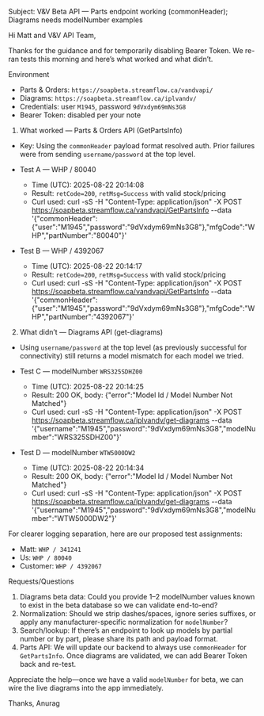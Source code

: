 Subject: V&V Beta API — Parts endpoint working (commonHeader); Diagrams needs modelNumber examples

Hi Matt and V&V API Team,

Thanks for the guidance and for temporarily disabling Bearer Token. We re-ran tests this morning and here’s what worked and what didn’t.

Environment
- Parts & Orders: `https://soapbeta.streamflow.ca/vandvapi/`
- Diagrams: `https://soapbeta.streamflow.ca/iplvandv/`
- Credentials: user `M1945`, password `9dVxdym69mNs3G8`
- Bearer Token: disabled per your note

1) What worked — Parts & Orders API (GetPartsInfo)
- Key: Using the `commonHeader` payload format resolved auth. Prior failures were from sending `username/password` at the top level.
- Test A — WHP / 80040
  - Time (UTC): 2025-08-22 20:14:08
  - Result: `retCode=200`, `retMsg=Success` with valid stock/pricing
  - Curl used:
    curl -sS -H "Content-Type: application/json" -X POST https://soapbeta.streamflow.ca/vandvapi/GetPartsInfo --data '{"commonHeader":{"user":"M1945","password":"9dVxdym69mNs3G8"},"mfgCode":"WHP","partNumber":"80040"}'

- Test B — WHP / 4392067
  - Time (UTC): 2025-08-22 20:14:17
  - Result: `retCode=200`, `retMsg=Success` with valid stock/pricing
  - Curl used:
    curl -sS -H "Content-Type: application/json" -X POST https://soapbeta.streamflow.ca/vandvapi/GetPartsInfo --data '{"commonHeader":{"user":"M1945","password":"9dVxdym69mNs3G8"},"mfgCode":"WHP","partNumber":"4392067"}'

2) What didn’t — Diagrams API (get-diagrams)
- Using `username/password` at the top level (as previously successful for connectivity) still returns a model mismatch for each model we tried.
- Test C — modelNumber `WRS325SDHZ00`
  - Time (UTC): 2025-08-22 20:14:25
  - Result: 200 OK, body: {"error":"Model Id / Model Number Not Matched"}
  - Curl used:
    curl -sS -H "Content-Type: application/json" -X POST https://soapbeta.streamflow.ca/iplvandv/get-diagrams --data '{"username":"M1945","password":"9dVxdym69mNs3G8","modelNumber":"WRS325SDHZ00"}'

- Test D — modelNumber `WTW5000DW2`
  - Time (UTC): 2025-08-22 20:14:34
  - Result: 200 OK, body: {"error":"Model Id / Model Number Not Matched"}
  - Curl used:
    curl -sS -H "Content-Type: application/json" -X POST https://soapbeta.streamflow.ca/iplvandv/get-diagrams --data '{"username":"M1945","password":"9dVxdym69mNs3G8","modelNumber":"WTW5000DW2"}'

For clearer logging separation, here are our proposed test assignments:
- Matt: `WHP / 341241`
- Us: `WHP / 80040`
- Customer: `WHP / 4392067`

Requests/Questions
1. Diagrams beta data: Could you provide 1–2 modelNumber values known to exist in the beta database so we can validate end-to-end?
2. Normalization: Should we strip dashes/spaces, ignore series suffixes, or apply any manufacturer-specific normalization for `modelNumber`?
3. Search/lookup: If there’s an endpoint to look up models by partial number or by part, please share its path and payload format.
4. Parts API: We will update our backend to always use `commonHeader` for `GetPartsInfo`. Once diagrams are validated, we can add Bearer Token back and re-test.

Appreciate the help—once we have a valid `modelNumber` for beta, we can wire the live diagrams into the app immediately.

Thanks,
Anurag

